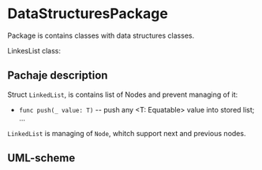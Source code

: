 # DataStructuresPackage

Package is contains classes with data structures classes.

LinkesList class:

## Pachaje description

Struct `LinkedList`, is contains list of Nodes and prevent managing of it:

- `func push(_ value: T)` -- push any <T: Equatable> value into stored list;
...

`LinkedList` is managing of `Node`, whitch support next and previous nodes.



## UML-scheme 
